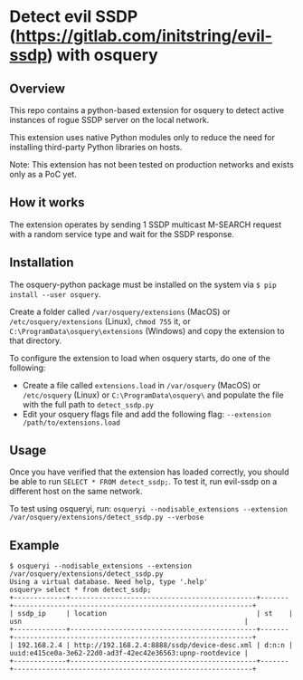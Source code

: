 # Detect evil SSDP (https://gitlab.com/initstring/evil-ssdp) with osquery


## Overview

This repo contains a python-based extension for osquery to detect active instances of rogue SSDP server on the local network.

This extension uses native Python modules only to reduce the need for installing third-party Python libraries on hosts. 

Note: This extension has not been tested on production networks and exists only as a PoC yet.

## How it works
The extension operates by sending 1 SSDP multicast M-SEARCH request with a random service type and wait for the SSDP response.

## Installation
The osquery-python package must be installed on the system via `$ pip install --user osquery`.

Create a folder  called `/var/osquery/extensions` (MacOS) or `/etc/osquery/extensions` (Linux), `chmod 755` it, or `C:\ProgramData\osquery\extensions` (Windows) and copy the extension to that directory.

  To configure the extension to load when osquery starts, do one of the following:
* Create a file called `extensions.load` in `/var/osquery` (MacOS) or `/etc/osquery` (Linux) or `C:\ProgramData\osquery\` and populate the file with the full path to `detect_ssdp.py`
* Edit your osquery flags file and add the following flag: `--extension /path/to/extensions.load`

## Usage
Once you have verified that the extension has loaded correctly, you should be able to run `SELECT * FROM detect_ssdp;`. 
To test it, run evil-ssdp on a different host on the same network.

To test using osqueryi, run:
`osqueryi --nodisable_extensions --extension /var/osquery/extensions/detect_ssdp.py --verbose`

## Example
```
$ osqueryi --nodisable_extensions --extension /var/osquery/extensions/detect_ssdp.py 
Using a virtual database. Need help, type '.help'
osquery> select * from detect_ssdp;
+-------------+----------------------------------------------+-------+-----------------------------------------------------------+
| ssdp_ip     | location                                     | st    | usn                                                       |
+-------------+----------------------------------------------+-------+-----------------------------------------------------------+
| 192.168.2.4 | http://192.168.2.4:8888/ssdp/device-desc.xml | d:n:n | uuid:e415ce0a-3e62-22d0-ad3f-42ec42e36563:upnp-rootdevice |
+-------------+----------------------------------------------+-------+-----------------------------------------------------------+
```

